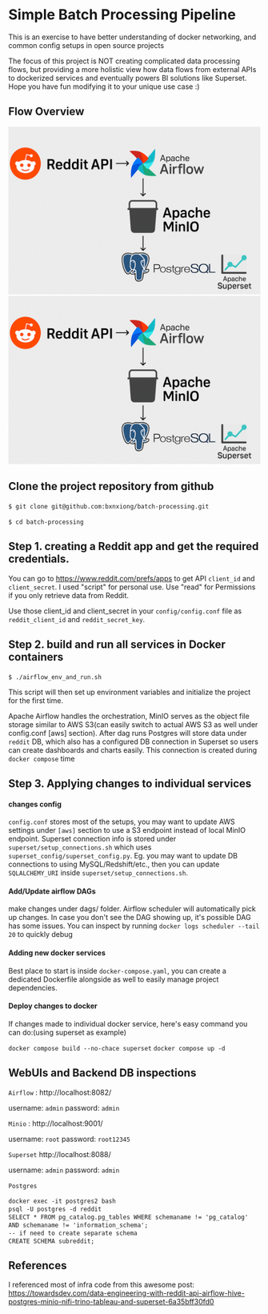 # Simple Batch Processing Pipeline
This is an exercise to have better understanding of docker networking, and common config setups in open source projects

The focus of this project is NOT creating complicated data processing flows, but providing a more holistic view how data flows from external APIs to dockerized services and eventually powers BI solutions like Superset. Hope you have fun modifying it to your unique use case :)

## Flow Overview

![flow](flow.png)
![flow2](flow.png)

## Clone the project repository from github

`$ git clone git@github.com:bxnxiong/batch-processing.git`

`$ cd batch-processing`

## Step 1. creating a Reddit app and get the required credentials. 

You can go to https://www.reddit.com/prefs/apps to get API `client_id` and `client_secret`. I used "script" for personal use. Use "read" for Permissions if you only retrieve data from Reddit.

Use those client_id and client_secret in your `config/config.conf` file as `reddit_client_id` and `reddit_secret_key`.

## Step 2. build and run all services in Docker containers

`$ ./airflow_env_and_run.sh`

This script will then set up environment variables and initialize the project for the first time.

Apache Airflow handles the orchestration, MinIO serves as the object file storage similar to AWS S3(can easily switch to actual AWS S3 as well under config.conf [aws] section). After dag runs Postgres will store data under `reddit` DB, which also has a configured DB connection in Superset so users can create dashboards and charts easily. This connection is created during `docker compose` time

## Step 3. Applying changes to individual services

#### changes config
`config.conf` stores most of the setups, you may want to update AWS settings under `[aws]` section to use a S3 endpoint instead of local MinIO endpoint. 
Superset connection info is stored under `superset/setup_connections.sh` which uses `superset_config/superset_config.py`. Eg. you may want to update DB connections to using MySQL/Redshift/etc., then you can update `SQLALCHEMY_URI` inside `superset/setup_connections.sh`.

#### Add/Update airflow DAGs
make changes under dags/ folder. Airflow scheduler will automatically pick up changes. In case you don't see the DAG showing up, it's possible DAG has some issues. You can inspect by running `docker logs scheduler --tail 20` to quickly debug

#### Adding new docker services
Best place to start is inside `docker-compose.yaml`, you can create a dedicated Dockerfile alongside as well to easily manage project dependencies.

#### Deploy changes to docker
If changes made to individual docker service, here's easy command you can do:(using superset as example)

`docker compose build --no-chace superset`
`docker compose up -d`



## WebUIs and Backend DB inspections

`Airflow` : http://localhost:8082/

username: `admin` password: `admin`

`Minio` : http://localhost:9001/

username: `root` password: `root12345`

`Superset` http://localhost:8088/

username: `admin` password: `admin`


`Postgres`
```
docker exec -it postgres2 bash
psql -U postgres -d reddit
SELECT * FROM pg_catalog.pg_tables WHERE schemaname != 'pg_catalog' AND schemaname != 'information_schema';
-- if need to create separate schema
CREATE SCHEMA subreddit;
```

## References

I referenced most of infra code from this awesome post: https://towardsdev.com/data-engineering-with-reddit-api-airflow-hive-postgres-minio-nifi-trino-tableau-and-superset-6a35bff30fd0
